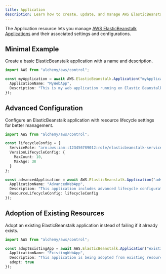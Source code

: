```yaml
---
title: Application
description: Learn how to create, update, and manage AWS ElasticBeanstalk Applications using Alchemy Cloud Control.
---
```


The Application resource lets you manage [AWS ElasticBeanstalk Applications](https://docs.aws.amazon.com/elasticbeanstalk/latest/userguide/) and their associated settings and configurations.

## Minimal Example

Create a basic ElasticBeanstalk application with a name and description.

```ts
import AWS from "alchemy/aws/control";

const myApplication = await AWS.ElasticBeanstalk.Application("myApplication", {
  ApplicationName: "MyWebApp",
  Description: "This is my web application running on Elastic Beanstalk."
});
```

## Advanced Configuration

Configure an ElasticBeanstalk application with resource lifecycle settings for better management.

```ts
import AWS from "alchemy/aws/control";

const lifecycleConfig = {
  ServiceRole: "arn:aws:iam::123456789012:role/elasticbeanstalk-service-role",
  VersionLifecycleConfig: {
    MaxCount: 10,
    MaxAge: 30
  }
};

const advancedApplication = await AWS.ElasticBeanstalk.Application("advancedApplication", {
  ApplicationName: "AdvancedWebApp",
  Description: "This application includes advanced lifecycle configurations.",
  ResourceLifecycleConfig: lifecycleConfig
});
```

## Adoption of Existing Resources

Adopt an existing ElasticBeanstalk application instead of failing if it already exists.

```ts
import AWS from "alchemy/aws/control";

const adoptExistingApp = await AWS.ElasticBeanstalk.Application("existingApplication", {
  ApplicationName: "ExistingWebApp",
  Description: "This application is being adopted from existing resources.",
  adopt: true
});
```